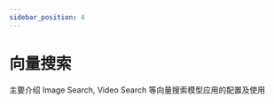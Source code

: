 ```yaml
---
sidebar_position: 4
---
```


# 向量搜索

主要介绍 Image Search, Video Search 等向量搜索模型应用的配置及使用

<DocCardList />
